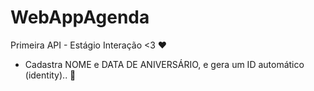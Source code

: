 # WebAppAgenda
Primeira API - Estágio Interação &lt;3 ❤
- Cadastra NOME e DATA DE ANIVERSÁRIO, e gera um ID automático (identity).. 🌟
